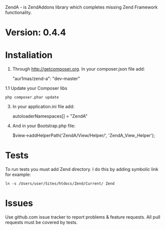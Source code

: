 ZendA - is ZendAddons library which completes missing Zend Framework functionality.

Version: 0.4.4
==============

Instaliation
============

1. Through http://getcomposer.org. In your composer.json file add:

	"aur1mas/zend-a": "dev-master"

1.1 Update your Composer libs

	php composer.phar update

3. In your application.ini file add:

	autoloaderNamespaces[] = "ZendA"

4. And in your Bootstrap.php file:

	$view->addHelperPath('ZendA/View/Helper/', 'ZendA_View_Helper');

Tests
=====

To run tests you must add Zend directory. I do this by adding symbolic link for example: 

	ln -s /Users/user/Sites/htdocs/Zend/Current/ Zend

Issues
======

Use github.com issue tracker to report problems & feature requests. All pull requests must be covered by tests.